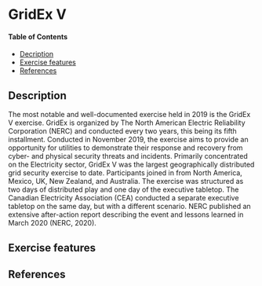 # GridEx V

#### Table of Contents 
- [Decription](#description)
- [Exercise features](#exercise-features)
- [References](#references)

## Description 
The most notable and well-documented exercise held in 2019 is the GridEx V exercise. GridEx is organized by The North American Electric Reliability Corporation (NERC) and conducted every two years, this being its fifth installment. Conducted in November 2019, the exercise aims to provide an opportunity for utilities to demonstrate their response and recovery from cyber- and physical security threats and incidents. Primarily concentrated on the Electricity sector, GridEx V was the largest geographically distributed grid security exercise to date. Participants joined in from North America, Mexico, UK, New Zealand, and Australia. The exercise was structured as two days of distributed play and one day of the executive tabletop. The Canadian Electricity Association (CEA) conducted a separate executive tabletop on the same day, but with a different scenario. NERC published an extensive after-action report describing the event and lessons learned in March 2020 (NERC, 2020).

## Exercise features

## References
